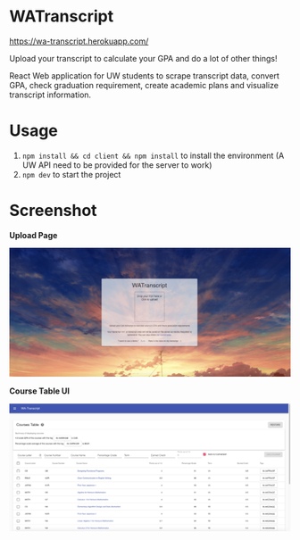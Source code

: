 # WATranscript

https://wa-transcript.herokuapp.com/

Upload your transcript to calculate your GPA and do a lot of other things!

React Web application for UW students to scrape transcript data, convert GPA, check graduation requirement, create academic plans and visualize transcript information.

# Usage

1. `npm install && cd client && npm install` to install the environment (A UW API need to be provided for the server to work)
2. `npm dev` to start the project

# Screenshot

**Upload Page**

![Alt text](/doc/UploadPage.png)

**Course Table UI**

![Alt text](/doc/UI.png)
